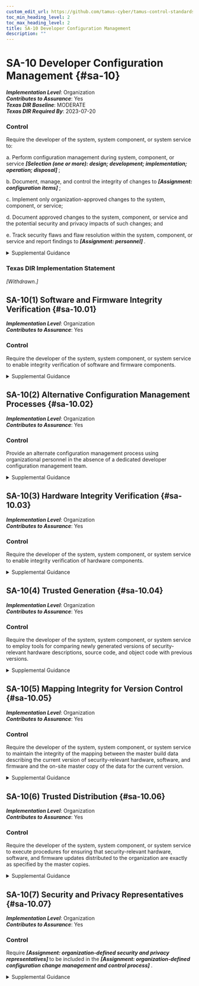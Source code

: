 ```yaml
---
custom_edit_url: https://github.com/tamus-cyber/tamus-control-standards/tree/main/content/tamus.edu/TAMUS_profile.xml
toc_min_heading_level: 2
toc_max_heading_level: 2
title: SA-10 Developer Configuration Management
description: ""
---
```


# SA-10 Developer Configuration Management {#sa-10}

_**Implementation Level**_: Organization\
_**Contributes to Assurance**_: Yes\
_**Texas DIR Baseline**_: MODERATE\
_**Texas DIR Required By**_: 2023-07-20

### Control

Require the developer of the system, system component, or system service to:

a. Perform configuration management during system, component, or service <strong> <em>[Selection (one or more): design; development; implementation; operation; disposal]</em> </strong>;

b. Document, manage, and control the integrity of changes to <strong> <em>[Assignment: configuration items]</em> </strong>;

c. Implement only organization-approved changes to the system, component, or service;

d. Document approved changes to the system, component, or service and the potential security and privacy impacts of such changes; and

e. Track security flaws and flaw resolution within the system, component, or service and report findings to <strong> <em>[Assignment: personnel]</em> </strong>.

<details>
  <summary>Supplemental Guidance</summary>

Organizations consider the quality and completeness of configuration management activities conducted by developers as direct evidence of applying effective security controls. Controls include protecting the master copies of material used to generate security-relevant portions of the system hardware, software, and firmware from unauthorized modification or destruction. Maintaining the integrity of changes to the system, system component, or system service requires strict configuration control throughout the system development life cycle to track authorized changes and prevent unauthorized changes.

</details>

### Texas DIR Implementation Statement

<prop xmlns="http://csrc.nist.gov/ns/oscal/1.0" name="status" value="withdrawn">
               <em>[Withdrawn.]</em>
            </prop>
         

## SA-10(1) Software and Firmware Integrity Verification {#sa-10.01}

_**Implementation Level**_: Organization\
_**Contributes to Assurance**_: Yes

### Control

Require the developer of the system, system component, or system service to enable integrity verification of software and firmware components.

<details>
  <summary>Supplemental Guidance</summary>

Software and firmware integrity verification allows organizations to detect unauthorized changes to software and firmware components using developer-provided tools, techniques, and mechanisms. The integrity checking mechanisms can also address counterfeiting of software and firmware components. Organizations verify the integrity of software and firmware components, for example, through secure one-way hashes provided by developers. Delivered software and firmware components also include any updates to such components.

</details>

## SA-10(2) Alternative Configuration Management Processes {#sa-10.02}

_**Implementation Level**_: Organization\
_**Contributes to Assurance**_: Yes

### Control

Provide an alternate configuration management process using organizational personnel in the absence of a dedicated developer configuration management team.

<details>
  <summary>Supplemental Guidance</summary>

Alternate configuration management processes may be required when organizations use commercial off-the-shelf information technology products. Alternate configuration management processes include organizational personnel who review and approve proposed changes to systems, system components, and system services and conduct security and privacy impact analyses prior to the implementation of changes to systems, components, or services.

</details>

## SA-10(3) Hardware Integrity Verification {#sa-10.03}

_**Implementation Level**_: Organization\
_**Contributes to Assurance**_: Yes

### Control

Require the developer of the system, system component, or system service to enable integrity verification of hardware components.

<details>
  <summary>Supplemental Guidance</summary>

Hardware integrity verification allows organizations to detect unauthorized changes to hardware components using developer-provided tools, techniques, methods, and mechanisms. Organizations may verify the integrity of hardware components with hard-to-copy labels, verifiable serial numbers provided by developers, and by requiring the use of anti-tamper technologies. Delivered hardware components also include hardware and firmware updates to such components.

</details>

## SA-10(4) Trusted Generation {#sa-10.04}

_**Implementation Level**_: Organization\
_**Contributes to Assurance**_: Yes

### Control

Require the developer of the system, system component, or system service to employ tools for comparing newly generated versions of security-relevant hardware descriptions, source code, and object code with previous versions.

<details>
  <summary>Supplemental Guidance</summary>

The trusted generation of descriptions, source code, and object code addresses authorized changes to hardware, software, and firmware components between versions during development. The focus is on the efficacy of the configuration management process by the developer to ensure that newly generated versions of security-relevant hardware descriptions, source code, and object code continue to enforce the security policy for the system, system component, or system service. In contrast, <a xmlns="http://csrc.nist.gov/ns/oscal/1.0" href="#sa-10.1">SA-10(1)</a> and <a xmlns="http://csrc.nist.gov/ns/oscal/1.0" href="#sa-10.3">SA-10(3)</a> allow organizations to detect unauthorized changes to hardware, software, and firmware components using tools, techniques, or mechanisms provided by developers.

</details>

## SA-10(5) Mapping Integrity for Version Control {#sa-10.05}

_**Implementation Level**_: Organization\
_**Contributes to Assurance**_: Yes

### Control

Require the developer of the system, system component, or system service to maintain the integrity of the mapping between the master build data describing the current version of security-relevant hardware, software, and firmware and the on-site master copy of the data for the current version.

<details>
  <summary>Supplemental Guidance</summary>

Mapping integrity for version control addresses changes to hardware, software, and firmware components during both initial development and system development life cycle updates. Maintaining the integrity between the master copies of security-relevant hardware, software, and firmware (including designs, hardware drawings, source code) and the equivalent data in master copies in operational environments is essential to ensuring the availability of organizational systems that support critical mission and business functions.

</details>

## SA-10(6) Trusted Distribution {#sa-10.06}

_**Implementation Level**_: Organization\
_**Contributes to Assurance**_: Yes

### Control

Require the developer of the system, system component, or system service to execute procedures for ensuring that security-relevant hardware, software, and firmware updates distributed to the organization are exactly as specified by the master copies.

<details>
  <summary>Supplemental Guidance</summary>

The trusted distribution of security-relevant hardware, software, and firmware updates help to ensure that the updates are correct representations of the master copies maintained by the developer and have not been tampered with during distribution.

</details>

## SA-10(7) Security and Privacy Representatives {#sa-10.07}

_**Implementation Level**_: Organization\
_**Contributes to Assurance**_: Yes

### Control

Require <strong> <em>[Assignment: organization-defined security and privacy representatives]</em> </strong> to be included in the <strong> <em>[Assignment: organization-defined configuration change management and control process]</em> </strong>.

<details>
  <summary>Supplemental Guidance</summary>

Information security and privacy representatives can include system security officers, senior agency information security officers, senior agency officials for privacy, and system privacy officers. Representation by personnel with information security and privacy expertise is important because changes to system configurations can have unintended side effects, some of which may be security- or privacy-relevant. Detecting such changes early in the process can help avoid unintended, negative consequences that could ultimately affect the security and privacy posture of systems. The configuration change management and control process in this control enhancement refers to the change management and control process defined by organizations in <a xmlns="http://csrc.nist.gov/ns/oscal/1.0" href="#sa-10_smt.b">SA-10b</a>.

</details>

